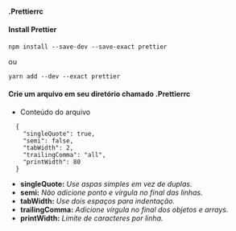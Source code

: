 #### .Prettierrc

#### Install Prettier
```
npm install --save-dev --save-exact prettier
```
ou
```
yarn add --dev --exact prettier
```

#### Crie um arquivo em seu diretório chamado .Prettierrc
- Conteúdo do arquivo
```
  {
    "singleQuote": true,
    "semi": false,
    "tabWidth": 2,
    "trailingComma": "all",
    "printWidth": 80
  }
```
- <strong>singleQuote:</strong> <i>Use aspas simples em vez de duplas.</i>
- <strong>semi:</strong> <i>Não adicione ponto e vírgula no final das linhas.</i>
- <strong>tabWidth:</strong> <i>Use dois espaços para indentação.</i>
- <strong>trailingComma:</strong> <i>Adicione vírgula no final dos objetos e arrays.</i>
- <strong>printWidth:</strong> <i>Limite de caracteres por linha.</i>



